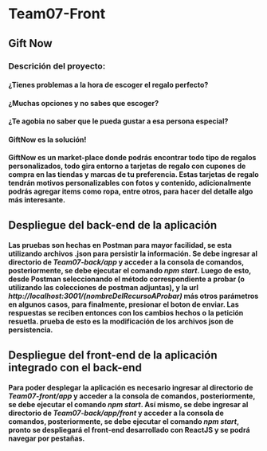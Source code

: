 # Team07-Front
## Gift Now
### Descrición del proyecto:
#### ¿Tienes problemas a la hora de escoger el regalo perfecto?
#### ¿Muchas opciones y no sabes que escoger?
#### ¿Te agobia no saber que le pueda gustar a esa persona especial?
#### GiftNow es la solución!
#### GiftNow es un market-place donde podrás encontrar todo tipo de regalos personalizados, todo gira entorno a tarjetas de regalo con cupones de compra en las tiendas y marcas de tu preferencia. Estas tarjetas de regalo tendrán motivos personalizables con fotos y contenido, adicionalmente podrás agregar items como ropa, entre otros, para hacer del detalle algo más interesante.

## Despliegue del back-end de la aplicación
#### Las pruebas son hechas en Postman para mayor facilidad, se esta utilizando archivos .json para persistir la información. Se debe ingresar al directorio de *Team07-back/app* y acceder a la consola de comandos, posteriormente, se debe ejecutar el comando *npm start*. Luego de esto, desde Postman seleccionando el método correspondiente a probar (o utilizando las colecciones de postman adjuntas), y la url *http://localhost:3001/(nombreDelRecursoAProbar)* más otros parámetros en algunos casos, para finalmente, presionar el boton de enviar. Las respuestas se reciben entonces con los cambios hechos o la petición resuetla. prueba de esto es la modificación de los archivos json de persistencia.

## Despliegue del front-end de la aplicación integrado con el back-end
#### Para poder desplegar la aplicación es necesario ingresar al directorio de *Team07-front/app* y acceder a la consola de comandos, posteriormente, se debe ejecutar el comando *npm start*. Así mismo, se debe ingresar al directorio de *Team07-back/app/front* y acceder a la consola de comandos, posteriormente, se debe ejecutar el comando *npm start*, pronto se despliegará el front-end desarrollado con ReactJS y se podrá navegar por pestañas.
